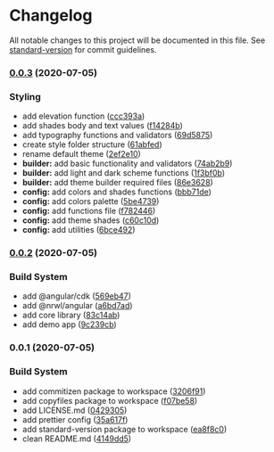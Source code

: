 # Changelog

All notable changes to this project will be documented in this file. See [standard-version](https://github.com/conventional-changelog/standard-version) for commit guidelines.

### [0.0.3](https://github.com/qolb/workspace/compare/v0.0.2...v0.0.3) (2020-07-05)


### Styling

* add elevation function ([ccc393a](https://github.com/qolb/workspace/commit/ccc393abb7a464db15546c7635d776e470ea7ab4))
* add shades body and text values ([f14284b](https://github.com/qolb/workspace/commit/f14284b1174f5a6a06f30bfb2fb180c0c04b9f6b))
* add typography functions and validators ([69d5875](https://github.com/qolb/workspace/commit/69d587559a3c30b917e2d13e5b01bca318057538))
* create style folder structure ([61abfed](https://github.com/qolb/workspace/commit/61abfed849a7eab7085e903a51ec23da2eaa72c0))
* rename default theme ([2ef2e10](https://github.com/qolb/workspace/commit/2ef2e10711ebddfde24b5e3e89b6ddc50d9c4cbf))
* **builder:** add basic functionality and validators ([74ab2b9](https://github.com/qolb/workspace/commit/74ab2b9f97bb41906c60fe03c282efa0eb40ce83))
* **builder:** add light and dark scheme functions ([1f3bf0b](https://github.com/qolb/workspace/commit/1f3bf0bf28354dfdc6ca78306443050743a093eb))
* **builder:** add theme builder required files ([86e3628](https://github.com/qolb/workspace/commit/86e3628d53b2cdc89ed22a445955429f9fd190a7))
* **config:** add colors and shades functions ([bbb71de](https://github.com/qolb/workspace/commit/bbb71dec19dd9e6d5b510678d77b0bfec8ed538c))
* **config:** add colors palette ([5be4739](https://github.com/qolb/workspace/commit/5be47392cbe852a68a6e2acb7e96ec3e4dba520b))
* **config:** add functions file ([f782446](https://github.com/qolb/workspace/commit/f78244655eca4f60084a73843c40bc7c0fed256f))
* **config:** add theme shades ([c60c10d](https://github.com/qolb/workspace/commit/c60c10dba262c384abf9ada5b1dcb9517f59c8ae))
* **config:** add utilities ([6bce492](https://github.com/qolb/workspace/commit/6bce492ae661a6c5086b7c9d3f10fbc921823cda))

### [0.0.2](https://github.com/qolb/workspace/compare/v0.0.1...v0.0.2) (2020-07-05)


### Build System

* add @angular/cdk ([569eb47](https://github.com/qolb/workspace/commit/569eb4744e985d9d17997cbda001b6e5650a6ea3))
* add @nrwl/angular ([a6bd7ad](https://github.com/qolb/workspace/commit/a6bd7addc11b834594e05541e079fdeb7bc10046))
* add core library ([83c14ab](https://github.com/qolb/workspace/commit/83c14ab87acf74a740dc3998e79ba6a28a1d699f))
* add demo app ([9c239cb](https://github.com/qolb/workspace/commit/9c239cbd8d1a25410e15e88bdf20b21e4485c40e))

### 0.0.1 (2020-07-05)


### Build System

* add commitizen package to workspace ([3206f91](https://github.com/qolb/workspace/commit/3206f9169ee0fead8c68bb3a6c2e2ba7c5263430))
* add copyfiles package to workspace ([f07be58](https://github.com/qolb/workspace/commit/f07be5804f1a21f8b6337de1195c37b55df5fc6e))
* add LICENSE.md ([0429305](https://github.com/qolb/workspace/commit/0429305f978943d9ab9b9d66e3073addc8818fa9))
* add prettier config ([35a617f](https://github.com/qolb/workspace/commit/35a617f6a2e8954864e165bec7f393b125e1a25e))
* add standard-version package to workspace ([ea8f8c0](https://github.com/qolb/workspace/commit/ea8f8c0332d13336eb8e8de5689ebab1d19e3404))
* clean README.md ([4149dd5](https://github.com/qolb/workspace/commit/4149dd5a9684a3a83a9f4ed3e6b2e73ce35e8302))
